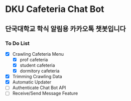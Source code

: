 # DKU Cafeteria Chat Bot

## 단국대학교 학식 알림용 카카오톡 챗봇입니다

### To Do List

-   [x] Crawling Cafeteria Menu
    -   [x] prof cafeteria
    -   [x] student cafeteria
    -   [x] dormitory cafeteria
-   [x] Trimming Crawling Data
-   [x] Automatic Updater
-   [ ] Authenticate Chat Bot API
-   [ ] Receive/Send Message Feature
